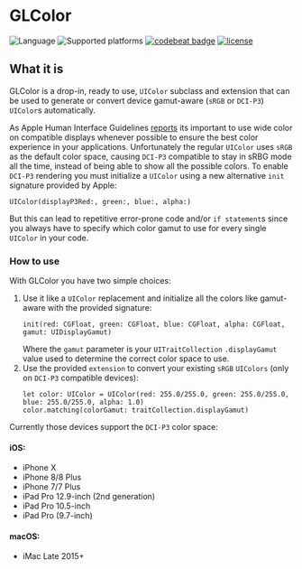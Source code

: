 # GLColor

![Language](https://img.shields.io/badge/language-Swift-orange.svg)
![Supported platforms](https://img.shields.io/badge/platform-iOS_%7C%20macOS-lightgrey.svg)
[![codebeat badge](https://codebeat.co/badges/541eff3d-dcdb-451b-87ec-508aa7cc35b8)](https://codebeat.co/projects/github-com-giulio92-glcolor-master)
[![license](https://img.shields.io/github/license/giulio92/GLColor.svg)](https://github.com/giulio92/GLColor/blob/master/LICENSE.txt)

## What it is
GLColor is a drop-in, ready to use, `UIColor` subclass and extension that can be used to generate or convert device gamut-aware (`sRGB` or `DCI-P3`) `UIColor`s automatically.

As Apple Human Interface Guidelines [reports](https://developer.apple.com/ios/human-interface-guidelines/visual-design/color/) its important to use wide color on compatible displays whenever possible to ensure the best color experience in your applications. Unfortunately the regular `UIColor` uses `sRGB` as the default color space, causing `DCI-P3` compatible to stay in sRBG mode all the time, instead of being able to show all the possible colors. To enable `DCI-P3` rendering you must initialize a `UIColor` using a new alternative `init` signature provided by Apple:

```
UIColor(displayP3Red:, green:, blue:, alpha:)
```

But this can lead to repetitive error-prone code and/or `if statement`s since you always have to specify which color gamut to use for every single `UIColor` in your code.

### How to use

With GLColor you have two simple choices:
1. Use it like a `UIColor` replacement and initialize all the colors like gamut-aware with the provided signature:
   ```
   init(red: CGFloat, green: CGFloat, blue: CGFloat, alpha: CGFloat, gamut: UIDisplayGamut)
   ```
   Where the `gamut` parameter is your `UITraitCollection` `.displayGamut` value used to determine the correct color space to    use.
2. Use the provided `extension` to convert your existing `sRGB` `UIColors` (only on `DCI-P3` compatible devices):
   ```
   let color: UIColor = UIColor(red: 255.0/255.0, green: 255.0/255.0, blue: 255.0/255.0, alpha: 1.0)
   color.matching(colorGamut: traitCollection.displayGamut)
   ```

Currently those devices support the `DCI-P3` color space:

#### iOS:
- iPhone X
- iPhone 8/8 Plus
- iPhone 7/7 Plus
- iPad Pro 12.9-inch (2nd generation)
- iPad Pro 10.5-inch
- iPad Pro (9.7-inch)

#### macOS:
- iMac Late 2015+
